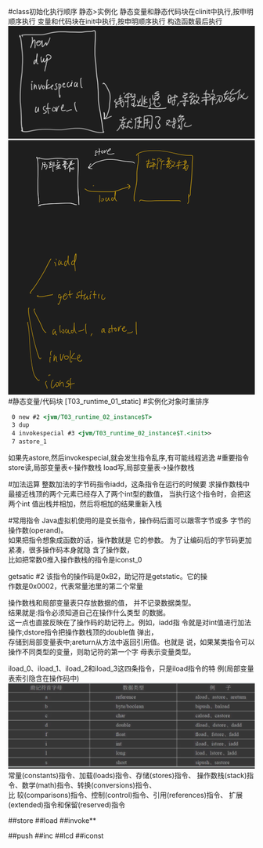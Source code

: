 #class初始化执行顺序
静态>实例化
静态变量和静态代码块在clinit中执行,按申明顺序执行
变量和代码块在init中执行,按申明顺序执行
构造函数最后执行
![](.z_3_运行时_03_常见指令分析_初始化_重排序_images/9fe32087.png)
![](.z_3_运行时_03_常见指令分析_初始化_重排序_images/38bd3d9e.png)
#静态变量/代码块
[T03_runtime_01_static]
#实例化对象时重排序
```asp
 0 new #2 <jvm/T03_runtime_02_instance$T>
 3 dup
 4 invokespecial #3 <jvm/T03_runtime_02_instance$T.<init>>
 7 astore_1
```
如果先astore,然后invokespecial,就会发生指令乱序,有可能线程逃逸
#重要指令
store读,局部变量表<-操作数栈
load写,局部变量表->操作数栈

#加法运算
整数加法的字节码指令iadd，这条指令在运行的时候要 求操作数栈中最接近栈顶的两个元素已经存入了两个int型的数值，
当执行这个指令时，会把这两个int 值出栈并相加，然后将相加的结果重新入栈

#常用指令
Java虚拟机使用的是变长指令，操作码后面可以跟零字节或多 字节的操作数(operand)。  
如果把指令想象成函数的话，操作数就是 它的参数。
为了让编码后的字节码更加紧凑，很多操作码本身就隐 含了操作数，  
比如把常数0推入操作数栈的指令是iconst_0

getsatic #2
该指令的操作码是0xB2，助记符是getstatic。它的操   
作数是0x0002，代表常量池里的第二个常量

操作数栈和局部变量表只存放数据的值， 并不记录数据类型。  
结果就是:指令必须知道自己在操作什么类型 的数据。  
这一点也直接反映在了操作码的助记符上。例如，iadd指 令就是对int值进行加法操作;dstore指令把操作数栈顶的double值 弹出，  
存储到局部变量表中;areturn从方法中返回引用值。也就是 说，如果某类指令可以操作不同类型的变量，则助记符的第一个字 母表示变量类型。

iload_0、iload_1、iload_2和iload_3这四条指令，只是iload指令的特 例(局部变量表索引隐含在操作码中)
![](.z_04_指令集与解释器_images/855dec85.png)
常量(constants)指令、加载(loads)指令、存储(stores)指令、 操作数栈(stack)指令、数学(math)指令、转换(conversions)指令、  
比 较(comparisons)指令、控制(control)指令、引用(references)指令、 扩展(extended)指令和保留(reserved)指令


##store
##load
##invoke**

##push
##inc
##lcd
##iconst
